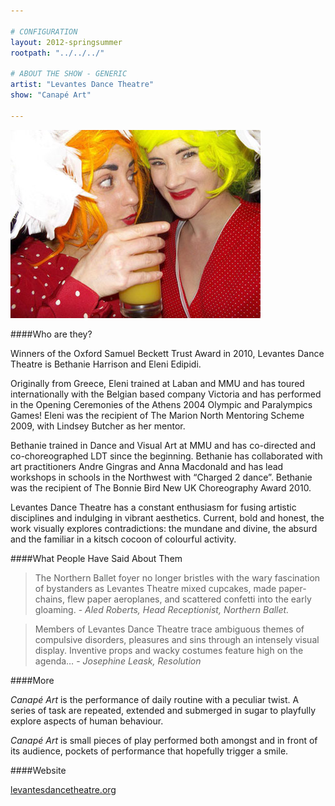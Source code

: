 ```yaml
---

# CONFIGURATION
layout: 2012-springsummer
rootpath: "../../../"

# ABOUT THE SHOW - GENERIC
artist: "Levantes Dance Theatre"
show: "Canapé Art"

---
```


![Levantes Dance Theatre](w8ldt.jpg)

####Who are they?

Winners of the Oxford Samuel Beckett Trust Award in 2010, Levantes Dance Theatre is Bethanie Harrison and Eleni Edipidi.

Originally from Greece, Eleni trained at Laban and MMU and has toured internationally with the Belgian based company Victoria and has performed in the Opening Ceremonies of the Athens 2004 Olympic and Paralympics Games! Eleni was the recipient of The Marion North Mentoring Scheme 2009, with Lindsey Butcher as her mentor.

Bethanie trained in Dance and Visual Art at MMU and has co-directed and co-choreographed LDT since the beginning. Bethanie has collaborated with art practitioners Andre Gingras and Anna Macdonald and has lead workshops in schools in the Northwest with “Charged 2 dance”. Bethanie was the recipient of The Bonnie Bird New UK Choreography Award 2010.

Levantes Dance Theatre has a constant enthusiasm for fusing artistic disciplines and indulging in vibrant aesthetics. Current, bold and honest, the work visually explores contradictions: the mundane and divine, the absurd and the familiar in a kitsch cocoon of colourful activity.

####What People Have Said About Them

>The Northern Ballet foyer no longer bristles with the wary fascination of bystanders as Levantes Theatre mixed cupcakes, made paper-chains, flew paper aeroplanes, and scattered confetti into the early gloaming. - *Aled Roberts, Head Receptionist, Northern Ballet.*

>Members of Levantes Dance Theatre trace ambiguous themes of compulsive disorders, pleasures and sins through an intensely visual display. Inventive props and wacky costumes feature high on the agenda… - *Josephine Leask, Resolution* 

####More

*Canapé Art* is the performance of daily routine with a peculiar twist. A series of task are repeated, extended and submerged in sugar to playfully explore aspects of human behaviour.

*Canapé Art* is small pieces of play performed both amongst and in front of its audience, pockets of performance that hopefully trigger a smile.

####Website

[levantesdancetheatre.org](http://www.levantesdancetheatre.org)
